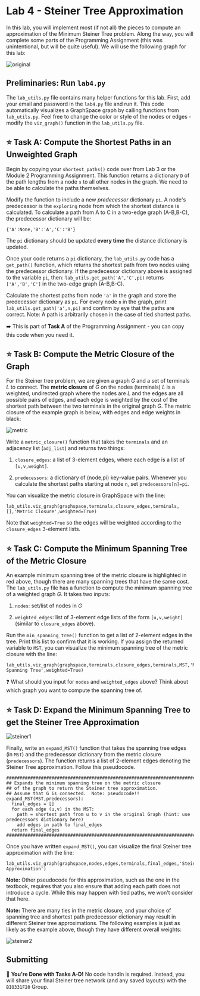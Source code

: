 # Lab 4 - Steiner Tree Approximation

In this lab, you will implement most (if not all) the pieces to compute an approximation of the Minimum Steiner Tree problem.  Along the way, you will complete some parts of the Programming Assignment (this was unintentional, but will be quite useful).  We will use the following graph for this lab:

![original](figs/orig.jpg)

## Preliminaries: Run `lab4.py`

The `lab_utils.py` file contains many helper functions for this lab.  First, add your email and password in the `lab4.py` file and run it.  This code automatically visualizes a GraphSpace graph by calling functions from `lab_utils.py`. Feel free to change the color or style of the nodes or edges - modify the `viz_graph()` function in the `lab_utils.py` file.

## :star: **Task A:** Compute the Shortest Paths in an Unweighted Graph

Begin by copying your `shortest_paths()` code over from Lab 3 or the Module 2 Programming Assignment. This function returns a dictionary `D` of the path lengths from a node `s` to all other nodes in the graph.  We need to be able to calculate the paths themselves.

Modify the function to include a new  _predecessor_ dictionary `pi`. A node's predecessor is the `exploring` node from which the shortest distance is calculated.  To calculate a path from A to C in a two-edge graph (A-B,B-C), the predecessor dictionary will be:

```
{'A':None,'B':'A','C':'B'}
```

The `pi` dictionary should be updated **every time** the distance dictionary is updated.

Once your code returns a `pi` dictionary, the `lab_utils.py` code has a `get_path()` function, which returns the shortest path from two nodes using the predecessor dictionary. If the predecessor dictionary above is assigned to the variable `pi`, then: `lab_utils.get_path('A','C',pi)` returns `['A','B','C']` in the two-edge graph (A-B,B-C).

Calculate the shortest paths from node `'a'` in the graph and store the predecessor dictionary as `pi`. For every node `n` in the graph, print `lab_utils.get_path('a',n,pi)` and confirm by eye that the paths are correct. Note: A path is arbitrarily chosen in the case of tied shortest paths.

:arrow_right: This is part of **Task A** of the Programming Assignment - you can copy this code when you need it.

## :star: **Task B:** Compute the Metric Closure of the Graph

For the Steiner tree problem, we are given a graph _G_ and a set of terminals _L_ to connect.  The **metric closure** of _G_ on the nodes (terminals) _L_ is a weighted, undirected graph where the nodes are _L_ and the edges are all possible pairs of edges, and each edge is weighted by the cost of the shortest path between the two terminals in the original graph _G_.  The metric closure of the example graph is below, with edges and edge weights in black:

![metric](figs/metric-closure.jpg)

Write a `metric_closure()` function that takes the `terminals` and an adjacency list (`adj_list`) and returns two things:

1. `closure_edges`: a list of 3-element edges, where each edge is a list of `[u,v,weight]`.  

2. `predecessors`: a dictionary of (node,pi) key-value pairs.  Whenever you calculate the shortest paths starting at node `n`, set `predecessors[n]=pi`.

You can visualize the metric closure in GraphSpace with the line:

```
lab_utils.viz_graph(graphspace,terminals,closure_edges,terminals,[],'Metric Closure',weighted=True)
```

Note that `weighted=True` so the edges will be weighted according to the `closure_edges` 3-element lists.

## :star: **Task C:** Compute the Minimum Spanning Tree of the Metric Closure

An example minimum spanning tree of the metric closure is highlighted in red above, though there are many spanning trees that have the same cost.  The `lab_utils.py` file has a function to compute the minimum spanning tree of a weighted graph _G_.  It takes two inputs:

1. `nodes`: set/list of nodes in _G_

2. `weighted_edges`: list of 3-element edge lists of the form `[u,v,weight]` (similar to `closure_edges` above).

Run the `min_spanning_tree()` function to get a list of 2-element edges in the tree.  Print this list to confirm that it is working.  If you assign the returned variable to `MST`, you can visualize the minimum spanning tree of the metric closure with the line:

```
lab_utils.viz_graph(graphspace,terminals,closure_edges,terminals,MST,'Min Spanning Tree',weighted=True)
```

:question: What should you input for `nodes` and `weighted_edges` above? Think about which graph you want to compute the spanning tree of.

## :star: **Task D:** Expand the Minimum Spanning Tree to get the Steiner Tree Approximation

![steiner1](figs/steiner1.jpg)

Finally, write an `expand_MST()` function that takes the spanning tree edges (in `MST`) and the predecessor dictionary from the metric closure (`predecessors`). The function returns a list of 2-element edges denoting the Steiner Tree approximation.  Follow this pseudocode.

```
###########################################################################
## Expands the minimum spanning tree on the metric closure
## of the graph to return the Steiner tree approximation.
## Assume that G is connected.  Note: pseudocode!!
expand_MST(MST,predecessors):
  final_edges = []
  for each edge (u,v) in the MST:
    path = shortest path from u to v in the original Graph (hint: use predecessors dictionary here)
    add edges in path to final_edges
  return final_edges
###########################################################################
```

Once you have written `expand_MST()`, you can visualize the final Steiner tree approximation with the line:

```
lab_utils.viz_graph(graphspace,nodes,edges,terminals,final_edges,'Steiner Approximation')
```

**Note:** Other pseudocode for this approximation, such as the one in the textbook, requires that you also ensure that adding each path does not introduce a cycle.  While this may happen with tied paths, we won't consider that here.

**Note:** There are many ties in the metric closure, and your choice of spanning tree and shortest path predecessor dictionary may result in different Steiner tree approximations.  The following examples is just as likely as the example above, though they have different overall weights:

![steiner2](figs/steiner2.jpg)


## Submitting

:star2: **You're Done with Tasks A-D!**  No code handin is required. Instead, you will share your final Steiner tree network (and any saved layouts) with the `BIO331F20` Group.  
